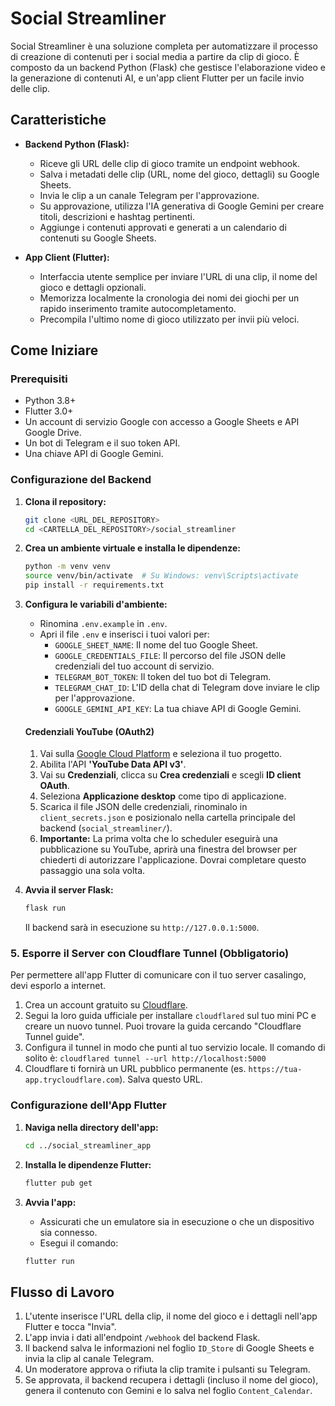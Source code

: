 # Social Streamliner

Social Streamliner è una soluzione completa per automatizzare il processo di creazione di contenuti per i social media a partire da clip di gioco. È composto da un backend Python (Flask) che gestisce l'elaborazione video e la generazione di contenuti AI, e un'app client Flutter per un facile invio delle clip.

## Caratteristiche

- **Backend Python (Flask):**
  - Riceve gli URL delle clip di gioco tramite un endpoint webhook.
  - Salva i metadati delle clip (URL, nome del gioco, dettagli) su Google Sheets.
  - Invia le clip a un canale Telegram per l'approvazione.
  - Su approvazione, utilizza l'IA generativa di Google Gemini per creare titoli, descrizioni e hashtag pertinenti.
  - Aggiunge i contenuti approvati e generati a un calendario di contenuti su Google Sheets.

- **App Client (Flutter):**
  - Interfaccia utente semplice per inviare l'URL di una clip, il nome del gioco e dettagli opzionali.
  - Memorizza localmente la cronologia dei nomi dei giochi per un rapido inserimento tramite autocompletamento.
  - Precompila l'ultimo nome di gioco utilizzato per invii più veloci.

## Come Iniziare

### Prerequisiti

- Python 3.8+
- Flutter 3.0+
- Un account di servizio Google con accesso a Google Sheets e API Google Drive.
- Un bot di Telegram e il suo token API.
- Una chiave API di Google Gemini.

### Configurazione del Backend

1.  **Clona il repository:**
    ```bash
    git clone <URL_DEL_REPOSITORY>
    cd <CARTELLA_DEL_REPOSITORY>/social_streamliner
    ```

2.  **Crea un ambiente virtuale e installa le dipendenze:**
    ```bash
    python -m venv venv
    source venv/bin/activate  # Su Windows: venv\Scripts\activate
    pip install -r requirements.txt
    ```

3.  **Configura le variabili d'ambiente:**
    - Rinomina `.env.example` in `.env`.
    - Apri il file `.env` e inserisci i tuoi valori per:
      - `GOOGLE_SHEET_NAME`: Il nome del tuo Google Sheet.
      - `GOOGLE_CREDENTIALS_FILE`: Il percorso del file JSON delle credenziali del tuo account di servizio.
      - `TELEGRAM_BOT_TOKEN`: Il token del tuo bot di Telegram.
      - `TELEGRAM_CHAT_ID`: L'ID della chat di Telegram dove inviare le clip per l'approvazione.
      - `GOOGLE_GEMINI_API_KEY`: La tua chiave API di Google Gemini.

    #### Credenziali YouTube (OAuth2)
    1.  Vai sulla [Google Cloud Platform](https://console.cloud.google.com/) e seleziona il tuo progetto.
    2.  Abilita l'API **'YouTube Data API v3'**.
    3.  Vai su **Credenziali**, clicca su **Crea credenziali** e scegli **ID client OAuth**.
    4.  Seleziona **Applicazione desktop** come tipo di applicazione.
    5.  Scarica il file JSON delle credenziali, rinominalo in `client_secrets.json` e posizionalo nella cartella principale del backend (`social_streamliner/`).
    6.  **Importante:** La prima volta che lo scheduler eseguirà una pubblicazione su YouTube, aprirà una finestra del browser per chiederti di autorizzare l'applicazione. Dovrai completare questo passaggio una sola volta.

4.  **Avvia il server Flask:**
    ```bash
    flask run
    ```
    Il backend sarà in esecuzione su `http://127.0.0.1:5000`.

### 5. Esporre il Server con Cloudflare Tunnel (Obbligatorio)

Per permettere all'app Flutter di comunicare con il tuo server casalingo, devi esporlo a internet.

1.  Crea un account gratuito su [Cloudflare](https://www.cloudflare.com).
2.  Segui la loro guida ufficiale per installare `cloudflared` sul tuo mini PC e creare un nuovo tunnel. Puoi trovare la guida cercando "Cloudflare Tunnel guide".
3.  Configura il tunnel in modo che punti al tuo servizio locale. Il comando di solito è:
    `cloudflared tunnel --url http://localhost:5000`
4.  Cloudflare ti fornirà un URL pubblico permanente (es. `https://tua-app.trycloudflare.com`). Salva questo URL.

### Configurazione dell'App Flutter

1.  **Naviga nella directory dell'app:**
    ```bash
    cd ../social_streamliner_app
    ```

2.  **Installa le dipendenze Flutter:**
    ```bash
    flutter pub get
    ```

3.  **Avvia l'app:**
    - Assicurati che un emulatore sia in esecuzione o che un dispositivo sia connesso.
    - Esegui il comando:
    ```bash
    flutter run
    ```

## Flusso di Lavoro

1.  L'utente inserisce l'URL della clip, il nome del gioco e i dettagli nell'app Flutter e tocca "Invia".
2.  L'app invia i dati all'endpoint `/webhook` del backend Flask.
3.  Il backend salva le informazioni nel foglio `ID_Store` di Google Sheets e invia la clip al canale Telegram.
4.  Un moderatore approva o rifiuta la clip tramite i pulsanti su Telegram.
5.  Se approvata, il backend recupera i dettagli (incluso il nome del gioco), genera il contenuto con Gemini e lo salva nel foglio `Content_Calendar`.
